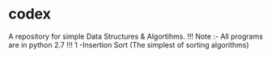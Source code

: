 # codex
A repository for simple Data Structures & Algortihms.
!!! Note :- All programs are in python 2.7 !!!
1 -Insertion Sort (The simplest of sorting algorithms)
     
